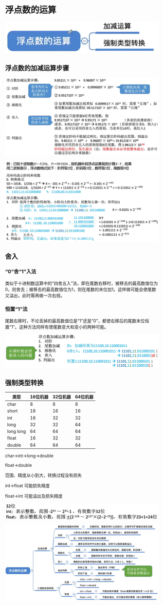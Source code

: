 # 浮点数的运算

![](1.png)

## 浮点数的加减运算步骤

![](2.png)

![](3.png)

## 舍入

### “0”舍“1”入法

类似于十进制数运算中的“四舍五入”法，即在尾数右移时，被移去的最高数值位为0，则舍去；被移去的最高数值位为1，则在尾数的末位加1。这样做可能会使尾数又溢出，此时需再做一次右规。

### 恒置“1”法

尾数右移时，不论丢掉的最高数值位是“1”还是“0”，都使右移后的尾数末位恒置“1”。这种方法同样有使尾数变大和变小的两种可能。

![](4.png)

## 强制类型转换

| 类型      | 16位机器 | 32位机器 | 64位机器 |
| --------- | -------- | -------- | -------- |
| char      | 8        | 8        | 8        |
| short     | 16       | 16       | 16       |
| int       | 16       | 32       | 32       |
| long      | 32       | 32       | 64       |
| long long | 64       | 64       | 64       |
| float     | 16       | 32       | 32       |
| double    | 64       | 64       | 64       |

char->int->long->double

float->double

范围、精度从小到大，转换过程没有损失

int->float 可能损失精度

float->int 可能溢出及损失精度

![](5.png)

![](6.png)